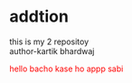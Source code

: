 # addtion
this is my 2 repositoy
<br>
author-kartik bhardwaj 
<html> 
      <body>
        <div style="color:red;">
          hello  bacho kase ho appp sabi 
        </div>
      </body>
</html>
